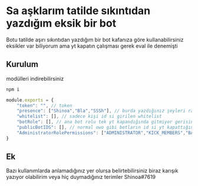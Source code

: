 # Sa aşklarım tatilde sıkıntıdan yazdığım eksik bir bot
Botu tatilde aşırı sıkıntıdan yazdığım bir bot kafanıza göre kullanabilirsiniz eksikler var biliyorum ama yt kapatın çalışması gerek eval ile denemişti

## Kurulum
modülleri indirebilirsiniz
```js
npm i
```


```js
module.exports = {
    "token": "", // token
    "presence": ["Shinoa","Bla","SSSh"], // burda yazdığınız şeyleri random olarak ayarlar
    "whitelist": [], // sadece kişi id si girilen whitelist
    "botRole": [], // ana bot rolu tek yt kapandığında gitmiyor gerisine usendim-Ayarlamamış olabilirim
    "publicBotIDS": [], // normal owo gibi botların id si yt kapattığında onlarında yt si gitmez ama sunucunuzu outage'e sokucak kadar mal olup bi de botları rollü çekiyorsanız nasıl aptalsınız siz amk
    "AdministratorRolePermissions": ["ADMINISTRATOR","KICK_MEMBERS","BAN_MEMBERS","MANAGE_CHANNELS","MANAGE_GUILD","VIEW_AUDIT_LOG","MENTION_EVERYONE","MANAGE_ROLES","MANAGE_WEBHOOKS","MANAGE_EMOJIS","VIEW_GUILD_INSIGHTS","MANAGE_NICKNAMES"] // yt nin kapanacağı permler
}
```

## Ek

Bazı kullanımlarda anlamadığınız yer olursa belirtebilirsiniz biraz karışık yazıyor olabilirim veya hiç duymadığınız terimler
Shinoa#7619

